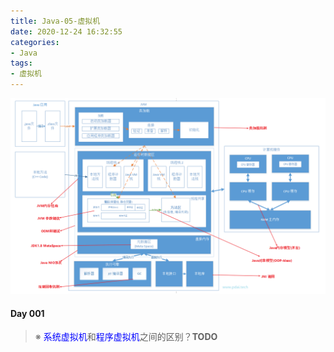 ```yaml
---
title: Java-05-虚拟机
date: 2020-12-24 16:32:55
categories:
- Java
tags:
- 虚拟机
---
```


<img src=".\Java-05-虚拟机\java-jvm-overview.png" alt="java-jvm-overview" style="zoom:80%;" />

#### Day 001

> ※ <span style="color:blue">系统虚拟机</span>和<span style="color:blue">程序虚拟机</span>之间的区别？**TODO**